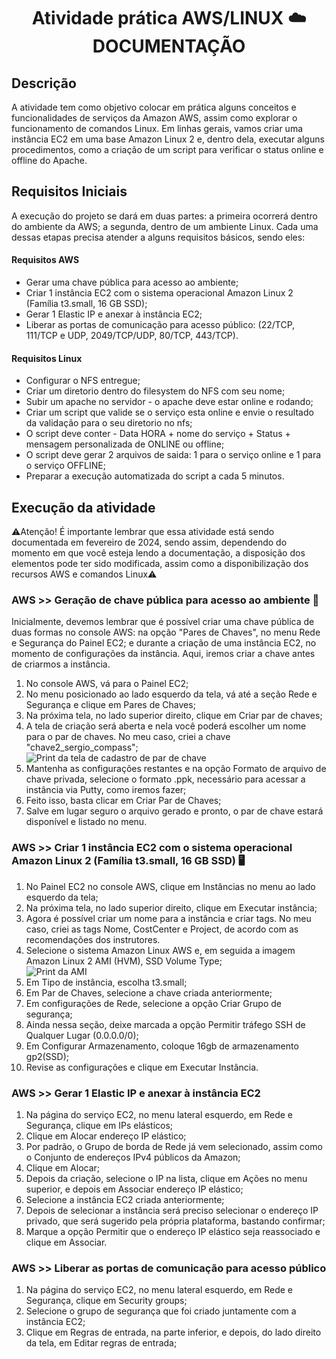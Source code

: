 <h1 align="center">Atividade prática AWS/LINUX ☁️ DOCUMENTAÇÃO</h1>
<h2>Descrição</h2>
A atividade tem como objetivo colocar em prática alguns conceitos e funcionalidades de serviços da Amazon AWS, assim como explorar o funcionamento de comandos Linux. Em linhas gerais, vamos criar uma instância EC2 em uma base Amazon Linux 2 e, dentro dela, executar alguns procedimentos, como a criação de um script para verificar o status online e offline do Apache.
<h2>Requisitos Iniciais</h2>
A execução do projeto se dará em duas partes: a primeira ocorrerá dentro do ambiente da AWS; a segunda, dentro de um ambiente Linux. Cada uma dessas etapas precisa atender a alguns requisitos básicos, sendo eles:
<h4>Requisitos AWS</h4>
<ul>
<li>Gerar uma chave pública para acesso ao ambiente;</li>
<li>Criar 1 instância EC2 com o sistema operacional Amazon Linux 2 (Família t3.small, 16 GB SSD);</li>
<li>Gerar 1 Elastic IP e anexar à instância EC2;</li>
<li>Liberar as portas de comunicação para acesso público: (22/TCP, 111/TCP e UDP, 2049/TCP/UDP, 80/TCP, 443/TCP).</li>
</ul>
<h4>Requisitos Linux</h4>
<ul>
<li>Configurar o NFS entregue;</li>
<li>Criar um diretorio dentro do filesystem do NFS com seu nome;</li>
<li>Subir um apache no servidor - o apache deve estar online e rodando;</li>
<li>Criar um script que valide se o serviço esta online e envie o resultado da validação para o seu diretorio no nfs;</li>
<li>O script deve conter - Data HORA + nome do serviço + Status + mensagem personalizada de ONLINE ou offline;</li>
<li>O script deve gerar 2 arquivos de saida: 1 para o serviço online e 1 para o serviço OFFLINE;</li>
<li>Preparar a execução automatizada do script a cada 5 minutos.</li>
</ul>
<h2>Execução da atividade</h2>
⚠️Atenção! É importante lembrar que essa atividade está sendo documentada em fevereiro de 2024, sendo assim, dependendo do momento em que você esteja lendo a documentação, a disposição dos elementos pode ter sido modificada, assim como a disponibilização dos recursos AWS e comandos Linux⚠️
<h3>AWS >> Geração de chave pública para acesso ao ambiente 🔑</h3>
Inicialmente, devemos lembrar que é possível criar uma chave pública de duas formas no console AWS: na opção "Pares de Chaves", no menu Rede e Segurança do Painel EC2; e durante a criação de uma instância EC2, no momento de configurações da instância. Aqui, iremos criar a chave antes de criarmos a instância.
<ol>
<li>No console AWS, vá para o Painel EC2;</li>
<li>No menu posicionado ao lado esquerdo da tela, vá até a seção Rede e Segurança e clique em Pares de Chaves;</li>
<li>Na próxima tela, no lado superior direito, clique em Criar par de chaves;</li>
<li>A tela de criação será aberta e nela você poderá escolher um nome para o par de chaves. No meu caso, criei a chave "chave2_sergio_compass";</li>
<img src="https://github.com/ferreirasergio/Atividade_Linux_AWS_CompassUOL/assets/105258064/ed421a36-89ec-4a4b-8c67-1dec256dc4ec" alt="Print da tela de cadastro de par de chave">
<li>Mantenha as configurações restantes e na opção Formato de arquivo de chave privada, selecione o formato .ppk, necessário para acessar a instância via Putty, como iremos fazer;</li>
<li>Feito isso, basta clicar em Criar Par de Chaves;</li>
<li>Salve em lugar seguro o arquivo gerado e pronto, o par de chave estará disponível e listado no menu.</li>
</ol>
<h3>AWS >> Criar 1 instância EC2 com o sistema operacional Amazon Linux 2 (Família t3.small, 16 GB SSD) 🖥️</h3>
<ol>
<li>No Painel EC2 no console AWS, clique em Instâncias no menu ao lado esquerdo da tela;</li>
<li>Na próxima tela, no lado superior direito, clique em Executar instância;</li>
<li>Agora é possível criar um nome para a instância e criar tags. No meu caso, criei as tags Nome, CostCenter e Project, de acordo com as recomendações dos instrutores.</li>
<li>Selecione o sistema Amazon Linux AWS e, em seguida a imagem Amazon Linux 2 AMI (HVM), SSD Volume Type;</li>
<img src="https://github.com/ferreirasergio/Atividade_Linux_AWS_CompassUOL/assets/105258064/f204dcb6-c005-4200-af02-a9d1d5308336" alt="Print da AMI">
<li>Em Tipo de instância, escolha t3.small;</li>
<li>Em Par de Chaves, selecione a chave criada anteriormente;</li>
<li>Em configurações de Rede, selecione a opção Criar Grupo de segurança;</li>
<li>Ainda nessa seção, deixe marcada a opção Permitir tráfego SSH de Qualquer Lugar (0.0.0.0/0);</li>
<li>Em Configurar Armazenamento, coloque 16gb de armazenamento gp2(SSD);</li>
<li>Revise as configurações e clique em Executar Instância.</li>
</ol>
<h3>AWS >> Gerar 1 Elastic IP e anexar à instância EC2</h3>
<ol>
<li>Na página do serviço EC2, no menu lateral esquerdo, em Rede e Segurança, clique em IPs elásticos;</li>
<li>Clique em Alocar endereço IP elástico;</li>
<li>Por padrão, o Grupo de borda de Rede já vem selecionado, assim como o Conjunto de endereços IPv4 públicos da Amazon;</li>
<li>Clique em Alocar;</li>
<li>Depois da criação, selecione o IP na lista, clique em Ações no menu superior, e depois em Associar endereço IP elástico;</li>
<li>Selecione a instância EC2 criada anteriormente;</li>
<li>Depois de selecionar a instância será preciso selecionar o endereço IP privado, que será sugerido pela própria plataforma, bastando confirmar;</li>
<li>Marque a opção Permitir que o endereço IP elástico seja reassociado e clique em Associar.</li>
</ol>
<h3>AWS >> Liberar as portas de comunicação para acesso público</h3>
<ol>
<li>Na página do serviço EC2, no menu lateral esquerdo, em Rede e Segurança, clique em Security groups;</li>
<li>Selecione o grupo de segurança que foi criado juntamente com a instância EC2;</li>
<li>Clique em Regras de entrada, na parte inferior, e depois, do lado direito da tela, em Editar regras de entrada;</li>
</ol>


